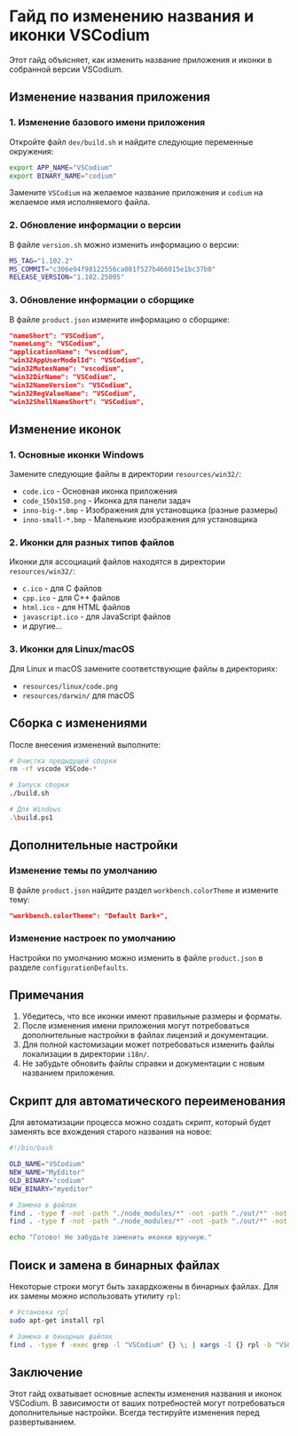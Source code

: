 # Гайд по изменению названия и иконки VSCodium

Этот гайд объясняет, как изменить название приложения и иконки в собранной версии VSCodium.

## Изменение названия приложения

### 1. Изменение базового имени приложения

Откройте файл `dev/build.sh` и найдите следующие переменные окружения:

```bash
export APP_NAME="VSCodium"
export BINARY_NAME="codium"
```

Замените `VSCodium` на желаемое название приложения и `codium` на желаемое имя исполняемого файла.

### 2. Обновление информации о версии

В файле `version.sh` можно изменить информацию о версии:

```bash
MS_TAG="1.102.2"
MS_COMMIT="c306e94f98122556ca081f527b466015e1bc37b0"
RELEASE_VERSION="1.102.25005"
```

### 3. Обновление информации о сборщике

В файле `product.json` измените информацию о сборщике:

```json
"nameShort": "VSCodium",
"nameLong": "VSCodium",
"applicationName": "vscodium",
"win32AppUserModelId": "VSCodium",
"win32MutexName": "vscodium",
"win32DirName": "VSCodium",
"win32NameVersion": "VSCodium",
"win32RegValueName": "VSCodium",
"win32ShellNameShort": "VSCodium",
```

## Изменение иконок

### 1. Основные иконки Windows

Замените следующие файлы в директории `resources/win32/`:

- `code.ico` - Основная иконка приложения
- `code_150x150.png` - Иконка для панели задач
- `inno-big-*.bmp` - Изображения для установщика (разные размеры)
- `inno-small-*.bmp` - Маленькие изображения для установщика

### 2. Иконки для разных типов файлов

Иконки для ассоциаций файлов находятся в директории `resources/win32/`:

- `c.ico` - для C файлов
- `cpp.ico` - для C++ файлов
- `html.ico` - для HTML файлов
- `javascript.ico` - для JavaScript файлов
- и другие...

### 3. Иконки для Linux/macOS

Для Linux и macOS замените соответствующие файлы в директориях:
- `resources/linux/code.png`
- `resources/darwin/` для macOS

## Сборка с изменениями

После внесения изменений выполните:

```bash
# Очистка предыдущей сборки
rm -rf vscode VSCode-*

# Запуск сборки
./build.sh

# Для Windows
.\build.ps1
```

## Дополнительные настройки

### Изменение темы по умолчанию

В файле `product.json` найдите раздел `workbench.colorTheme` и измените тему:

```json
"workbench.colorTheme": "Default Dark+",
```

### Изменение настроек по умолчанию

Настройки по умолчанию можно изменить в файле `product.json` в разделе `configurationDefaults`.

## Примечания

1. Убедитесь, что все иконки имеют правильные размеры и форматы.
2. После изменения имени приложения могут потребоваться дополнительные настройки в файлах лицензий и документации.
3. Для полной кастомизации может потребоваться изменить файлы локализации в директории `i18n/`.
4. Не забудьте обновить файлы справки и документации с новым названием приложения.

## Скрипт для автоматического переименования

Для автоматизации процесса можно создать скрипт, который будет заменять все вхождения старого названия на новое:

```bash
#!/bin/bash

OLD_NAME="VSCodium"
NEW_NAME="MyEditor"
OLD_BINARY="codium"
NEW_BINARY="myeditor"

# Замена в файлах
find . -type f -not -path "./node_modules/*" -not -path "./out/*" -not -path "./.git/*" -exec sed -i "s/$OLD_NAME/$NEW_NAME/g" {} \;
find . -type f -not -path "./node_modules/*" -not -path "./out/*" -not -path "./.git/*" -exec sed -i "s/$OLD_BINARY/$NEW_BINARY/g" {} \;

echo "Готово! Не забудьте заменить иконки вручную."
```

## Поиск и замена в бинарных файлах

Некоторые строки могут быть захардкожены в бинарных файлах. Для их замены можно использовать утилиту `rpl`:

```bash
# Установка rpl
sudo apt-get install rpl

# Замена в бинарных файлах
find . -type f -exec grep -l "VSCodium" {} \; | xargs -I {} rpl -b "VSCodium" "MyEditor" {}
```

## Заключение

Этот гайд охватывает основные аспекты изменения названия и иконок VSCodium. В зависимости от ваших потребностей могут потребоваться дополнительные настройки. Всегда тестируйте изменения перед развертыванием.
